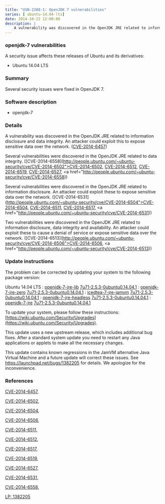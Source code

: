 ```yaml
---
title: "USN-2388-1: OpenJDK 7 vulnerabilities"
series: [ ubuntu-14.04-lts]
date: 2014-10-22 12:00:00
description: |
    A vulnerability was discovered in the OpenJDK JRE related to information disclosure and data integrity. An attacker could exploit this to expose sensitive data over the network. ([CVE-2014-6457](http://people.ubuntu.com/~ubuntu-security/cve/CVE-2014-6457))
--- 
```

 
 


### openjdk-7 vulnerabilities

A security issue affects these releases of Ubuntu and its derivatives:

* Ubuntu 14.04 LTS

### Summary

Several security issues were fixed in OpenJDK 7. 

### Software description

* openjdk-7 

### Details

A vulnerability was discovered in the OpenJDK JRE related to information disclosure and data integrity. An attacker could exploit this to expose sensitive data over the network. ([CVE-2014-6457](http://people.ubuntu.com/~ubuntu-security/cve/CVE-2014-6457))

Several vulnerabilities were discovered in the OpenJDK JRE related to data integrity. ([CVE-2014-6558](http://people.ubuntu.com/~ubuntu-security/cve/CVE-2014-6502">CVE-2014-6502</a>, <a href="http://people.ubuntu.com/~ubuntu-security/cve/CVE-2014-6512">CVE-2014-6512</a>, <a href="http://people.ubuntu.com/~ubuntu-security/cve/CVE-2014-6519">CVE-2014-6519</a>, <a href="http://people.ubuntu.com/~ubuntu-security/cve/CVE-2014-6527">CVE-2014-6527</a>, <a href="http://people.ubuntu.com/~ubuntu-security/cve/CVE-2014-6558))

Several vulnerabilities were discovered in the OpenJDK JRE related to information disclosure. An attacker could exploit these to expose sensitive data over the network. ([CVE-2014-6531](http://people.ubuntu.com/~ubuntu-security/cve/CVE-2014-6504">CVE-2014-6504</a>, <a href="http://people.ubuntu.com/~ubuntu-security/cve/CVE-2014-6511">CVE-2014-6511</a>, <a href="http://people.ubuntu.com/~ubuntu-security/cve/CVE-2014-6517">CVE-2014-6517</a>, <a href="http://people.ubuntu.com/~ubuntu-security/cve/CVE-2014-6531))

Two vulnerabilities were discovered in the OpenJDK JRE related to information disclosure, data integrity and availability. An attacker could exploit these to cause a denial of service or expose sensitive data over the network. ([CVE-2014-6513](http://people.ubuntu.com/~ubuntu-security/cve/CVE-2014-6506">CVE-2014-6506</a>, <a href="http://people.ubuntu.com/~ubuntu-security/cve/CVE-2014-6513)) 

### Update instructions

The problem can be corrected by updating your system to the following package version:

Ubuntu 14.04 LTS
 : [openjdk-7-jre-lib](https://launchpad.net/ubuntu/+source/openjdk-7) <span> [7u71-2.5.3-0ubuntu0.14.04.1](https://launchpad.net/ubuntu/+source/openjdk-7/7u71-2.5.3-0ubuntu0.14.04.1) </span> 
 : [openjdk-7-jre-zero](https://launchpad.net/ubuntu/+source/openjdk-7) <span> [7u71-2.5.3-0ubuntu0.14.04.1](https://launchpad.net/ubuntu/+source/openjdk-7/7u71-2.5.3-0ubuntu0.14.04.1) </span> 
 : [icedtea-7-jre-jamvm](https://launchpad.net/ubuntu/+source/openjdk-7) <span> [7u71-2.5.3-0ubuntu0.14.04.1](https://launchpad.net/ubuntu/+source/openjdk-7/7u71-2.5.3-0ubuntu0.14.04.1) </span> 
 : [openjdk-7-jre-headless](https://launchpad.net/ubuntu/+source/openjdk-7) <span> [7u71-2.5.3-0ubuntu0.14.04.1](https://launchpad.net/ubuntu/+source/openjdk-7/7u71-2.5.3-0ubuntu0.14.04.1) </span> 
 : [openjdk-7-jre](https://launchpad.net/ubuntu/+source/openjdk-7) <span> [7u71-2.5.3-0ubuntu0.14.04.1](https://launchpad.net/ubuntu/+source/openjdk-7/7u71-2.5.3-0ubuntu0.14.04.1) </span> 

To update your system, please follow these instructions: [https://wiki.ubuntu.com/Security/Upgrades](https://wiki.ubuntu.com/Security/Upgrades).

This update uses a new upstream release, which includes additional bug fixes. After a standard system update you need to restart any Java applications or applets to make all the necessary changes.

This update contains known regressions in the JamVM alternative Java Virtual Machine and a future update will correct these issues. See https://launchpad.net/bugs/1382205 for details. We apologize for the inconvenience. 

### References

 
 [CVE-2014-6457](http://people.ubuntu.com/~ubuntu-security/cve/CVE-2014-6457), 

 [CVE-2014-6502](http://people.ubuntu.com/~ubuntu-security/cve/CVE-2014-6502), 

 [CVE-2014-6504](http://people.ubuntu.com/~ubuntu-security/cve/CVE-2014-6504), 

 [CVE-2014-6506](http://people.ubuntu.com/~ubuntu-security/cve/CVE-2014-6506), 

 [CVE-2014-6511](http://people.ubuntu.com/~ubuntu-security/cve/CVE-2014-6511), 

 [CVE-2014-6512](http://people.ubuntu.com/~ubuntu-security/cve/CVE-2014-6512), 

 [CVE-2014-6517](http://people.ubuntu.com/~ubuntu-security/cve/CVE-2014-6517), 

 [CVE-2014-6519](http://people.ubuntu.com/~ubuntu-security/cve/CVE-2014-6519), 

 [CVE-2014-6527](http://people.ubuntu.com/~ubuntu-security/cve/CVE-2014-6527), 

 [CVE-2014-6531](http://people.ubuntu.com/~ubuntu-security/cve/CVE-2014-6531), 

 [CVE-2014-6558](http://people.ubuntu.com/~ubuntu-security/cve/CVE-2014-6558), 

 [LP: 1382205](https://launchpad.net/bugs/1382205)
 

